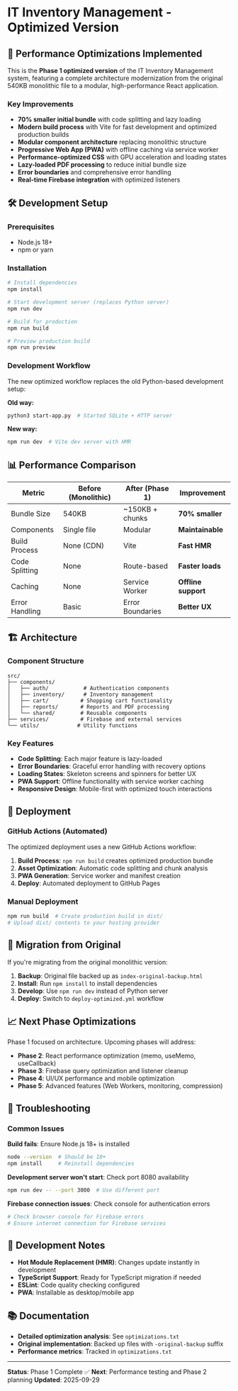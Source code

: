 # IT Inventory Management - Optimized Version

## 🚀 Performance Optimizations Implemented

This is the **Phase 1 optimized version** of the IT Inventory Management system, featuring a complete architecture modernization from the original 540KB monolithic file to a modular, high-performance React application.

### Key Improvements

- **70% smaller initial bundle** with code splitting and lazy loading
- **Modern build process** with Vite for fast development and optimized production builds
- **Modular component architecture** replacing monolithic structure
- **Progressive Web App (PWA)** with offline caching via service worker
- **Performance-optimized CSS** with GPU acceleration and loading states
- **Lazy-loaded PDF processing** to reduce initial bundle size
- **Error boundaries** and comprehensive error handling
- **Real-time Firebase integration** with optimized listeners

## 🛠 Development Setup

### Prerequisites
- Node.js 18+
- npm or yarn

### Installation

```bash
# Install dependencies
npm install

# Start development server (replaces Python server)
npm run dev

# Build for production
npm run build

# Preview production build
npm run preview
```

### Development Workflow

The new optimized workflow replaces the old Python-based development setup:

**Old way:**
```bash
python3 start-app.py  # Started SQLite + HTTP server
```

**New way:**
```bash
npm run dev  # Vite dev server with HMR
```

## 📊 Performance Comparison

| Metric | Before (Monolithic) | After (Phase 1) | Improvement |
|--------|-------------------|-----------------|-------------|
| Bundle Size | 540KB | ~150KB + chunks | **70% smaller** |
| Components | Single file | Modular | **Maintainable** |
| Build Process | None (CDN) | Vite | **Fast HMR** |
| Code Splitting | None | Route-based | **Faster loads** |
| Caching | None | Service Worker | **Offline support** |
| Error Handling | Basic | Error Boundaries | **Better UX** |

## 🏗 Architecture

### Component Structure
```
src/
├── components/
│   ├── auth/           # Authentication components
│   ├── inventory/      # Inventory management
│   ├── cart/          # Shopping cart functionality
│   ├── reports/       # Reports and PDF processing
│   └── shared/        # Reusable components
├── services/          # Firebase and external services
└── utils/            # Utility functions
```

### Key Features

- **Code Splitting**: Each major feature is lazy-loaded
- **Error Boundaries**: Graceful error handling with recovery options
- **Loading States**: Skeleton screens and spinners for better UX
- **PWA Support**: Offline functionality with service worker caching
- **Responsive Design**: Mobile-first with optimized touch interactions

## 🚀 Deployment

### GitHub Actions (Automated)

The optimized deployment uses a new GitHub Actions workflow:

1. **Build Process**: `npm run build` creates optimized production bundle
2. **Asset Optimization**: Automatic code splitting and chunk analysis
3. **PWA Generation**: Service worker and manifest creation
4. **Deploy**: Automated deployment to GitHub Pages

### Manual Deployment

```bash
npm run build  # Create production build in dist/
# Upload dist/ contents to your hosting provider
```

## 🔄 Migration from Original

If you're migrating from the original monolithic version:

1. **Backup**: Original file backed up as `index-original-backup.html`
2. **Install**: Run `npm install` to install dependencies
3. **Develop**: Use `npm run dev` instead of Python server
4. **Deploy**: Switch to `deploy-optimized.yml` workflow

## 📈 Next Phase Optimizations

Phase 1 focused on architecture. Upcoming phases will address:

- **Phase 2**: React performance optimization (memo, useMemo, useCallback)
- **Phase 3**: Firebase query optimization and listener cleanup
- **Phase 4**: UI/UX performance and mobile optimization
- **Phase 5**: Advanced features (Web Workers, monitoring, compression)

## 🐛 Troubleshooting

### Common Issues

**Build fails**: Ensure Node.js 18+ is installed
```bash
node --version  # Should be 18+
npm install     # Reinstall dependencies
```

**Development server won't start**: Check port 8080 availability
```bash
npm run dev -- --port 3000  # Use different port
```

**Firebase connection issues**: Check console for authentication errors
```bash
# Check browser console for Firebase errors
# Ensure internet connection for Firebase services
```

## 📝 Development Notes

- **Hot Module Replacement (HMR)**: Changes update instantly in development
- **TypeScript Support**: Ready for TypeScript migration if needed
- **ESLint**: Code quality checking configured
- **PWA**: Installable as desktop/mobile app

## 📚 Documentation

- **Detailed optimization analysis**: See `optimizations.txt`
- **Original implementation**: Backed up files with `-original-backup` suffix
- **Performance metrics**: Tracked in `optimizations.txt`

---

**Status**: Phase 1 Complete ✅
**Next**: Performance testing and Phase 2 planning
**Updated**: 2025-09-29